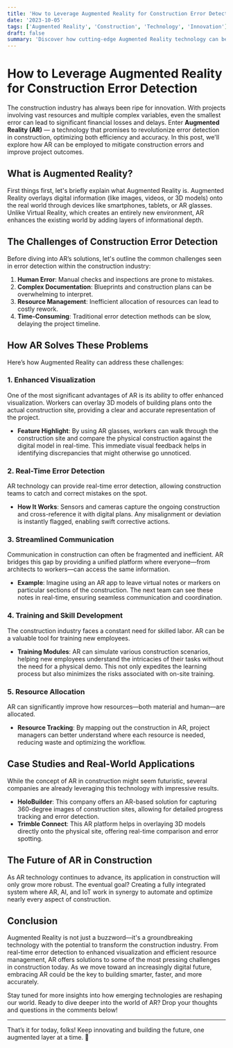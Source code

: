```yaml
---
title: 'How to Leverage Augmented Reality for Construction Error Detection'
date: '2023-10-05'
tags: ['Augmented Reality', 'Construction', 'Technology', 'Innovation']
draft: false
summary: 'Discover how cutting-edge Augmented Reality technology can be utilized to detect and mitigate errors in construction projects, ensuring higher accuracy and efficiency.'
---
```


# How to Leverage Augmented Reality for Construction Error Detection

The construction industry has always been ripe for innovation. With projects involving vast resources and multiple complex variables, even the smallest error can lead to significant financial losses and delays. Enter **Augmented Reality (AR)** — a technology that promises to revolutionize error detection in construction, optimizing both efficiency and accuracy. In this post, we'll explore how AR can be employed to mitigate construction errors and improve project outcomes.

## What is Augmented Reality?

First things first, let's briefly explain what Augmented Reality is. Augmented Reality overlays digital information (like images, videos, or 3D models) onto the real world through devices like smartphones, tablets, or AR glasses. Unlike Virtual Reality, which creates an entirely new environment, AR enhances the existing world by adding layers of informational depth.

## The Challenges of Construction Error Detection

Before diving into AR’s solutions, let's outline the common challenges seen in error detection within the construction industry:

1. **Human Error**: Manual checks and inspections are prone to mistakes.
2. **Complex Documentation**: Blueprints and construction plans can be overwhelming to interpret.
3. **Resource Management**: Inefficient allocation of resources can lead to costly rework.
4. **Time-Consuming**: Traditional error detection methods can be slow, delaying the project timeline.

## How AR Solves These Problems

Here’s how Augmented Reality can address these challenges:

### 1. Enhanced Visualization

One of the most significant advantages of AR is its ability to offer enhanced visualization. Workers can overlay 3D models of building plans onto the actual construction site, providing a clear and accurate representation of the project.

- **Feature Highlight**: By using AR glasses, workers can walk through the construction site and compare the physical construction against the digital model in real-time. This immediate visual feedback helps in identifying discrepancies that might otherwise go unnoticed.

### 2. Real-Time Error Detection

AR technology can provide real-time error detection, allowing construction teams to catch and correct mistakes on the spot.

- **How It Works**: Sensors and cameras capture the ongoing construction and cross-reference it with digital plans. Any misalignment or deviation is instantly flagged, enabling swift corrective actions.

### 3. Streamlined Communication

Communication in construction can often be fragmented and inefficient. AR bridges this gap by providing a unified platform where everyone—from architects to workers—can access the same information.

- **Example**: Imagine using an AR app to leave virtual notes or markers on particular sections of the construction. The next team can see these notes in real-time, ensuring seamless communication and coordination.

### 4. Training and Skill Development

The construction industry faces a constant need for skilled labor. AR can be a valuable tool for training new employees.

- **Training Modules**: AR can simulate various construction scenarios, helping new employees understand the intricacies of their tasks without the need for a physical demo. This not only expedites the learning process but also minimizes the risks associated with on-site training.

### 5. Resource Allocation

AR can significantly improve how resources—both material and human—are allocated.

- **Resource Tracking**: By mapping out the construction in AR, project managers can better understand where each resource is needed, reducing waste and optimizing the workflow.

## Case Studies and Real-World Applications

While the concept of AR in construction might seem futuristic, several companies are already leveraging this technology with impressive results.

- **HoloBuilder**: This company offers an AR-based solution for capturing 360-degree images of construction sites, allowing for detailed progress tracking and error detection.
- **Trimble Connect**: This AR platform helps in overlaying 3D models directly onto the physical site, offering real-time comparison and error spotting.

## The Future of AR in Construction

As AR technology continues to advance, its application in construction will only grow more robust. The eventual goal? Creating a fully integrated system where AR, AI, and IoT work in synergy to automate and optimize nearly every aspect of construction.

## Conclusion

Augmented Reality is not just a buzzword—it's a groundbreaking technology with the potential to transform the construction industry. From real-time error detection to enhanced visualization and efficient resource management, AR offers solutions to some of the most pressing challenges in construction today. As we move toward an increasingly digital future, embracing AR could be the key to building smarter, faster, and more accurately.

Stay tuned for more insights into how emerging technologies are reshaping our world. Ready to dive deeper into the world of AR? Drop your thoughts and questions in the comments below!

---

That’s it for today, folks! Keep innovating and building the future, one augmented layer at a time. 🚀